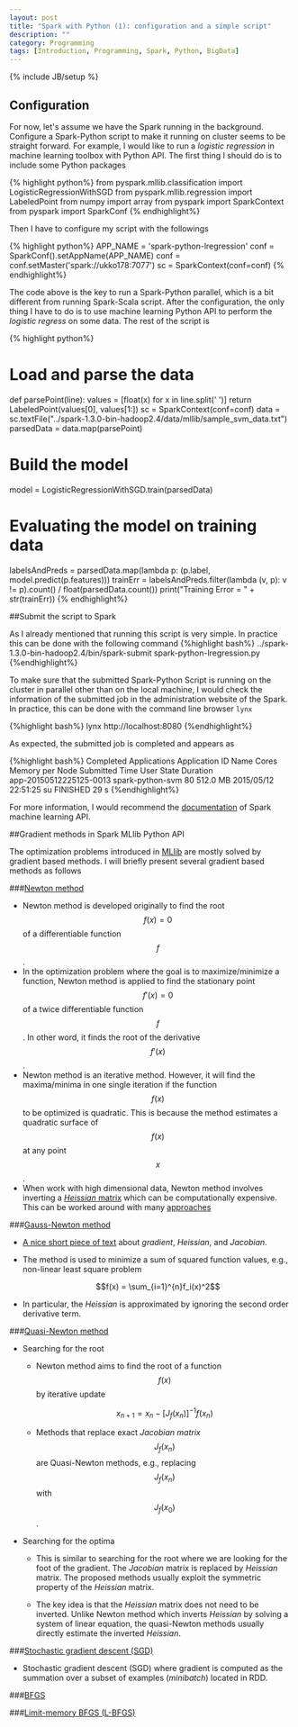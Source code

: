 ```yaml
---
layout: post
title: "Spark with Python (1): configuration and a simple script"
description: ""
category: Programming
tags: [Introduction, Programming, Spark, Python, BigData]
---
```

{% include JB/setup %}

<script type="text/javascript"
 src="http://cdn.mathjax.org/mathjax/latest/MathJax.js?config=TeX-AMS-MML_HTMLorMML">
</script>



## Configuration

For now, let's assume we have the Spark running in the background.
Configure a Spark-Python script to make it running on cluster seems to be straight forward.
For example, I would like to run a _logistic regression_ in machine learning toolbox with Python API.
The first thing I should do is to include some Python packages

{% highlight python%}
from pyspark.mllib.classification import LogisticRegressionWithSGD
from pyspark.mllib.regression import LabeledPoint
from numpy import array
from pyspark import SparkContext
from pyspark import SparkConf
{% endhighlight%} 

Then I have to configure my script with the followings

{% highlight python%}
APP_NAME = 'spark-python-lregression'
conf = SparkConf().setAppName(APP_NAME)
conf = conf.setMaster('spark://ukko178:7077')
sc = SparkContext(conf=conf)
{% endhighlight%}

The code above is the key to run a Spark-Python parallel, which is a bit different from running Spark-Scala script.
After the configuration, the only thing I have to do is to use machine learning Python API to perform the _logistic regress_ on some data.
The rest of the script is

{% highlight python%}
# Load and parse the data
def parsePoint(line):
    values = [float(x) for x in line.split(' ')]
    return LabeledPoint(values[0], values[1:])
sc = SparkContext(conf=conf)
data = sc.textFile("../spark-1.3.0-bin-hadoop2.4/data/mllib/sample_svm_data.txt")
parsedData = data.map(parsePoint)
# Build the model
model = LogisticRegressionWithSGD.train(parsedData)
# Evaluating the model on training data
labelsAndPreds = parsedData.map(lambda p: (p.label, model.predict(p.features)))
trainErr = labelsAndPreds.filter(lambda (v, p): v != p).count() / float(parsedData.count())
print("Training Error = " + str(trainErr))
{% endhighlight%}

##Submit the script to Spark

As I already mentioned that running this script is very simple.
In practice this can be done with the following command
{%highlight bash%}
../spark-1.3.0-bin-hadoop2.4/bin/spark-submit spark-python-lregression.py
{%endhighlight%} 

To make sure that the submitted Spark-Python Script is running on the cluster in parallel other than on the local machine, I would check the information of the submitted job in the administration website of the Spark.
In practice, this can be done with the command line browser `lynx`

{%highlight bash%}
lynx http://localhost:8080
{%endhighlight%}

As expected, the submitted job is completed and appears as

{%highlight bash%}
Completed Applications Application ID Name Cores Memory per Node Submitted Time User State Duration                                                                                                                                                 
app-20150512225125-0013 spark-python-svm 80 512.0 MB 2015/05/12 22:51:25 su FINISHED 29 s
{%endhighlight%}

For more information, I would recommend the [documentation](https://spark.apache.org/docs/latest/mllib-guide.html) of Spark machine learning API.


##Gradient methods in Spark MLlib Python API

The optimization problems introduced in [MLlib](https://spark.apache.org/docs/latest/mllib-optimization.html#update-schemes-for-distributed-sgd) are mostly solved by gradient based methods.
I will briefly present several gradient based methods as follows

###[Newton method](https://en.wikipedia.org/wiki/Newton%27s_method_in_optimization)

   - Newton method is developed originally to find the root $$f(x)=0$$ of a differentiable function $$f$$.
   - In the optimization problem where the goal is to maximize/minimize a function, Newton method is applied to find the stationary point $$f'(x)=0$$ of a twice differentiable function $$f$$. In other word, it finds the root of the derivative $$f'(x)$$.
   - Newton method is an iterative method. However, it will find the maxima/minima in one single iteration if the function $$f(x)$$ to be optimized is quadratic. This is because the method estimates a quadratic surface of $$f(x)$$ at any point $$x$$.
   - When work with high dimensional data, Newton method involves inverting a [_Heissian_ matrix](https://en.wikipedia.org/wiki/Hessian_matrix) which can be computationally expensive. This can be worked around with many [approaches](https://en.wikipedia.org/wiki/Newton%27s_method_in_optimization)

###[Gauss-Newton method](https://en.wikipedia.org/wiki/Gauss–Newton_algorithm)

   - [A nice short piece of text](http://www.value-at-risk.net/functions/) about _gradient_, _Heissian_, and _Jacobian_.
   - The method is used to minimize a sum of squared function values, e.g., non-linear least square problem

      $$f(x) = \sum_{i=1}^{n}f_i(x)^2$$

   - In particular, the _Heissian_ is approximated by ignoring the second order derivative term.

###[Quasi-Newton method](https://en.wikipedia.org/wiki/Quasi-Newton_method)

   - Searching for the root

      - Newton method aims to find the root of a function $$f(x)$$ by iterative update

         $$x_{n+1} = x_{n} - [J_f(x_n)]^{-1}f(x_n)$$

      - Methods that replace exact _Jacobian matrix_ $$J_f(x_n)$$ are Quasi-Newton methods, e.g., replacing $$J_f(x_n)$$ with $$J_f(x_0)$$.

   - Searching for the optima

      - This is similar to searching for the root where we are looking for the foot of the gradient. The _Jacobian_ matrix is replaced by _Heissian_ matrix. The proposed methods usually exploit the symmetric property of the _Heissian_ matrix.

      - The key idea is that the _Heissian_ matrix does not need to be inverted. Unlike Newton method which inverts _Heissian_ by solving a system of linear equation, the quasi-Newton methods usually directly estimate the inverted _Heissian_.

###[Stochastic gradient descent (SGD)]()
   - Stochastic gradient descent (SGD) where gradient is computed as the summation over a subset of examples (_minibatch_) located in RDD.

###[BFGS](https://en.wikipedia.org/wiki/Broyden–Fletcher–Goldfarb–Shanno_algorithm)

###[Limit-memory BFGS (L-BFGS)](https://en.wikipedia.org/wiki/Limited-memory_BFGS)






